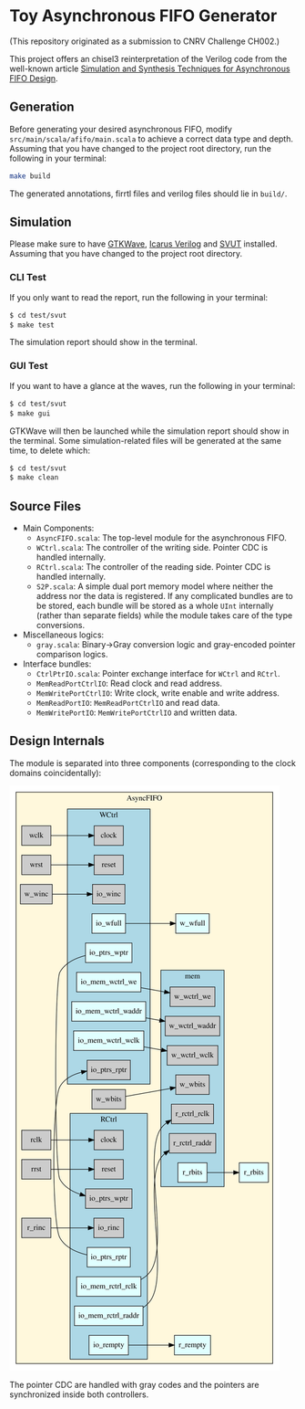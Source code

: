 Toy Asynchronous FIFO Generator
=======================

(This repository originated as a submission to CNRV Challenge CH002.)

This project offers an chisel3 reinterpretation of the Verilog code from the well-known article [Simulation and Synthesis Techniques for Asynchronous FIFO Design](http://www.sunburst-design.com/papers/CummingsSNUG2002SJ_FIFO1.pdf).

## Generation

Before generating your desired asynchronous FIFO, modify `src/main/scala/afifo/main.scala` to achieve a correct data type and depth. Assuming that you have changed to the project root directory, run the following in your terminal:

```bash
make build
```

The generated annotations, firrtl files and verilog files should lie in `build/`.

## Simulation

Please make sure to have [GTKWave](http://gtkwave.sourceforge.net/), [Icarus Verilog](http://iverilog.icarus.com/) and [SVUT](https://github.com/dpretet/svut) installed. Assuming that you have changed to the project root directory.

### CLI Test

If you only want to read the report, run the following in your terminal:

```bash
$ cd test/svut
$ make test
```

The simulation report should show in the terminal.

### GUI Test

If you want to have a glance at the waves, run the following in your terminal:

```bash
$ cd test/svut
$ make gui
```

GTKWave will then be launched while the simulation report should show in the terminal. Some simulation-related files will be generated at the same time, to delete which:

```bash
$ cd test/svut
$ make clean
```

## Source Files

* Main Components:
  * `AsyncFIFO.scala`: The top-level module for the asynchronous FIFO.
  * `WCtrl.scala`: The controller of the writing side. Pointer CDC is handled internally.
  * `RCtrl.scala`: The controller of the reading side. Pointer CDC is handled internally.
  * `S2P.scala`: A simple dual port memory model where neither the address nor the data is registered. If any complicated bundles are to be stored, each bundle will be stored as a whole `UInt` internally (rather than separate fields) while the module takes care of the type conversions.
* Miscellaneous logics:
  * `gray.scala`: Binary->Gray conversion logic and gray-encoded pointer comparison logics.
* Interface bundles:
  * `CtrlPtrIO.scala`: Pointer exchange interface for `WCtrl` and `RCtrl`.
  * `MemReadPortCtrlIO`: Read clock and read address.
  * `MemWritePortCtrlIO`: Write clock, write enable and write address.
  * `MemReadPortIO`:  `MemReadPortCtrlIO` and read data.
  * `MemWritePortIO`:  `MemWritePortCtrlIO` and written data.

## Design Internals

The module is separated into three components (corresponding to the clock domains coincidentally):

![AsyncFIFO Internal Hierarchy](image/AsyncFIFO.dot.svg)

The pointer CDC are handled with gray codes and the pointers are synchronized inside both controllers.